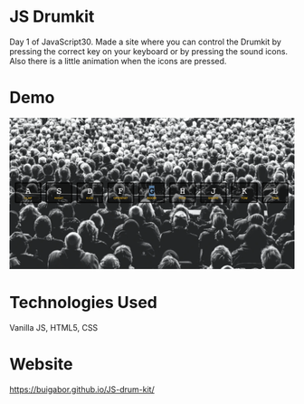 # JS Drumkit

Day 1 of JavaScript30. Made a site where you can control the Drumkit by pressing the correct key on your keyboard or by pressing the sound icons. Also there is a little animation when the icons are pressed.

# Demo

<img src="./images/Demo.png">

# Technologies Used

Vanilla JS, HTML5, CSS

# Website

https://buigabor.github.io/JS-drum-kit/
